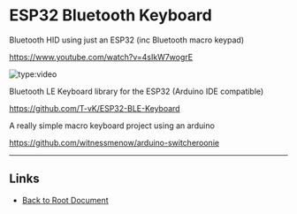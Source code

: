 # ESP32 Bluetooth Keyboard

Bluetooth HID using just an ESP32 (inc Bluetooth macro keypad)

<https://www.youtube.com/watch?v=4sIkW7wogrE>

![type:video](https://www.youtube.com/embed/4sIkW7wogrE)

Bluetooth LE Keyboard library for the ESP32 (Arduino IDE compatible) 

<https://github.com/T-vK/ESP32-BLE-Keyboard>

A really simple macro keyboard project using an arduino

<https://github.com/witnessmenow/arduino-switcheroonie>


----
<!-- Footer Begins Here -->
## Links

- [Back to Root Document](../README.md)
